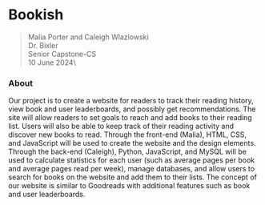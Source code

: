 # Bookish
> Malia Porter and Caleigh Wlazlowski\
> Dr. Bixler\
> Senior Capstone-CS\
> 10 June 2024\
      
### About
Our project is to create a website for readers to track their reading history, view book and user leaderboards, and possibly get recommendations. The site will allow readers to set goals to reach and add books to their reading list. Users will also be able to keep track of their reading activity and discover new books to read. Through the front-end (Malia), HTML, CSS, and JavaScript will be used to create the website and the design elements. Through the back-end (Caleigh), Python, JavaScript, and MySQL will be used to calculate statistics for each user (such as average pages per book and average pages read per week), manage databases, and allow users to search for books on the website and add them to their lists. The concept of our website is similar to Goodreads with additional features such as book and user leaderboards.
